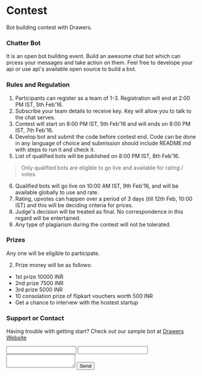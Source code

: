 # Contest
Bot building contest with Drawers.

### Chatter Bot
It is an open bot building event. Build an awesome chat bot which can prcess your messages and take action on them. Feel free to develope your api or use api's available open source to build a bot.

### Rules and Regulation

1. Participants can register as a team of 1-3. Registration will end at 2:00 PM IST, 5th Feb'16.
2. Subscribe your team details to receive key. Key will allow you to talk to the chat serves.
3. Contest will start on 8:00 PM IST, 5th Feb'16 and will ends on 8:00 PM IST, 7th Feb'16.
4. Develop bot and submit the code before contest end. Code can be done in any language of choice and submission should include README.md with steps to run it and check it.
5. List of qualified bots will be published on 8:00 PM IST, 8th Feb'16.
> Only qualified bots are eligible to go live and available for rating / votes.

6. Qualified bots will go live on 10:00 AM IST, 9th Feb'16, and will be available globally to use and rate.
7. Rating, upvotes can happen over a period of 3 days (till 12th Feb, 10:00 IST) and this will be deciding criteria for prices.
8. Judge's decision will be treated as final. No correspondence in this regard will be entertained.
9. Any type of plagiarism during the contest will not be tolerated.

### Prizes
Any one will be eligible to participate.

2. Prize money will be as follows:
* 1st prize 10000 INR
* 2nd prize 7500 INR
* 3rd prize 5000 INR
* 10 consolation prize of flipkart vouchers worth 500 INR
* Get a chance to intervew with the hostest startup

### Support or Contact
Having trouble with getting start? Check out our sample bot at [Drawers](https://github.com/DrawersApp) [Website](http://wantdrawers.in)

<form action="//formspree.io/contact@heartcoins.org" method="POST">
  <input type="text" name="name">
  <input type="email" name="_replyto">
  <textarea type="text" name="message"></textarea>
  <input type="hidden" name="_next" value="//heartcoins.org/thanks.html" />
  <input type="submit" value="Send">
</form>
